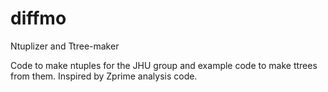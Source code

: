 diffmo
======

Ntuplizer and Ttree-maker

Code to make ntuples for the JHU group and example code to make ttrees from them. Inspired by Zprime analysis code.
